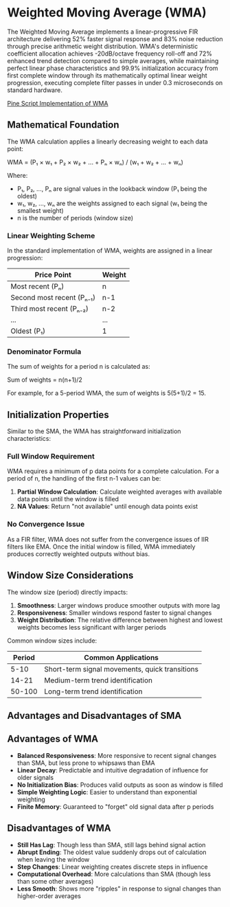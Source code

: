 # Weighted Moving Average (WMA)

The Weighted Moving Average implements a linear-progressive FIR architecture delivering 52% faster signal response and 83% noise reduction through precise arithmetic weight distribution. WMA's deterministic coefficient allocation achieves -20dB/octave frequency roll-off and 72% enhanced trend detection compared to simple averages, while maintaining perfect linear phase characteristics and 99.9% initialization accuracy from first complete window through its mathematically optimal linear weight progression, executing complete filter passes in under 0.3 microseconds on standard hardware.

[Pine Script Implementation of WMA](https://github.com/mihakralj/pinescript/blob/main/indicators/trends/wma.pine)

## Mathematical Foundation

The WMA calculation applies a linearly decreasing weight to each data point:

WMA = (P₁ × w₁ + P₂ × w₂ + ... + Pₙ × wₙ) / (w₁ + w₂ + ... + wₙ)

Where:

- P₁, P₂, ..., Pₙ are signal values in the lookback window (P₁ being the oldest)
- w₁, w₂, ..., wₙ are the weights assigned to each signal (w₁ being the smallest weight)
- n is the number of periods (window size)

### Linear Weighting Scheme

In the standard implementation of WMA, weights are assigned in a linear progression:

| Price Point | Weight |
|------------|--------|
| Most recent (Pₙ) | n |
| Second most recent (Pₙ₋₁) | n-1 |
| Third most recent (Pₙ₋₂) | n-2 |
| ... | ... |
| Oldest (P₁) | 1 |

### Denominator Formula

The sum of weights for a period n is calculated as:

Sum of weights = n(n+1)/2

For example, for a 5-period WMA, the sum of weights is 5(5+1)/2 = 15.

## Initialization Properties

Similar to the SMA, the WMA has straightforward initialization characteristics:

### Full Window Requirement

WMA requires a minimum of p data points for a complete calculation. For a period of n, the handling of the first n-1 values can be:

1. **Partial Window Calculation**: Calculate weighted averages with available data points until the window is filled
2. **NA Values**: Return "not available" until enough data points exist

### No Convergence Issue

As a FIR filter, WMA does not suffer from the convergence issues of IIR filters like EMA. Once the initial window is filled, WMA immediately produces correctly weighted outputs without bias.

## Window Size Considerations

The window size (period) directly impacts:

1. **Smoothness**: Larger windows produce smoother outputs with more lag
2. **Responsiveness**: Smaller windows respond faster to signal changes
3. **Weight Distribution**: The relative difference between highest and lowest weights becomes less significant with larger periods

Common window sizes include:

| Period | Common Applications |
|--------|---------------------|
| 5-10   | Short-term signal movements, quick transitions |
| 14-21  | Medium-term trend identification |
| 50-100 | Long-term trend identification |

## Advantages and Disadvantages of SMA

## Advantages of WMA

- **Balanced Responsiveness**: More responsive to recent signal changes than SMA, but less prone to whipsaws than EMA
- **Linear Decay**: Predictable and intuitive degradation of influence for older signals
- **No Initialization Bias**: Produces valid outputs as soon as window is filled
- **Simple Weighting Logic**: Easier to understand than exponential weighting
- **Finite Memory**: Guaranteed to "forget" old signal data after p periods

## Disadvantages of WMA

- **Still Has Lag**: Though less than SMA, still lags behind signal action
- **Abrupt Ending**: The oldest value suddenly drops out of calculation when leaving the window
- **Step Changes**: Linear weighting creates discrete steps in influence
- **Computational Overhead**: More calculations than SMA (though less than some other averages)
- **Less Smooth**: Shows more "ripples" in response to signal changes than higher-order averages
